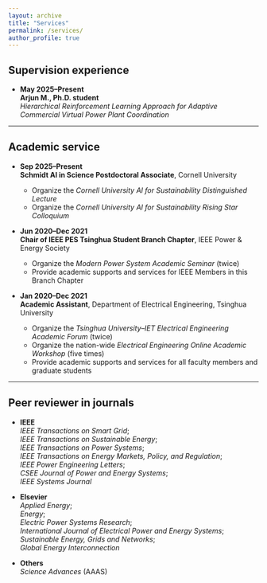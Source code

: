 ```yaml
---
layout: archive
title: "Services"
permalink: /services/
author_profile: true
---
```


## **Supervision experience**

- **May 2025–Present**  
  **Arjun M., Ph.D. student**  
  *Hierarchical Reinforcement Learning Approach for Adaptive Commercial Virtual Power Plant Coordination*  

---

## **Academic service**

- **Sep 2025–Present**  
  **Schmidt AI in Science Postdoctoral Associate**, Cornell University  
  - Organize the *Cornell University AI for Sustainability Distinguished Lecture*  
  - Organize the *Cornell University AI for Sustainability Rising Star Colloquium*  

- **Jun 2020–Dec 2021**  
  **Chair of IEEE PES Tsinghua Student Branch Chapter**, IEEE Power & Energy Society  
  - Organize the *Modern Power System Academic Seminar* (twice)  
  - Provide academic supports and services for IEEE Members in this Branch Chapter  

- **Jan 2020–Dec 2021**  
  **Academic Assistant**, Department of Electrical Engineering, Tsinghua University  
  - Organize the *Tsinghua University–IET Electrical Engineering Academic Forum* (twice)  
  - Organize the nation-wide *Electrical Engineering Online Academic Workshop* (five times)  
  - Provide academic supports and services for all faculty members and graduate students  

---

## **Peer reviewer in journals**

- **IEEE**  
  *IEEE Transactions on Smart Grid*;  
  *IEEE Transactions on Sustainable Energy*;  
  *IEEE Transactions on Power Systems*;  
  *IEEE Transactions on Energy Markets, Policy, and Regulation*;  
  *IEEE Power Engineering Letters*;  
  *CSEE Journal of Power and Energy Systems*;  
  *IEEE Systems Journal*  

- **Elsevier**  
  *Applied Energy*;  
  *Energy*;  
  *Electric Power Systems Research*;  
  *International Journal of Electrical Power and Energy Systems*;  
  *Sustainable Energy, Grids and Networks*;  
  *Global Energy Interconnection*  

- **Others**  
  *Science Advances* (AAAS)  

